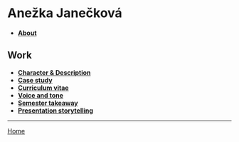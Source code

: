 # Anežka Janečková #
+ <a href="https://github.com/AnezkaJaneckova/english-for-designers/blob/main/02-intentional-aboutness/about.md">**About**</a>

## Work ##
+ <a href="https://github.com/AnezkaJaneckova/english-for-designers/blob/main/01-character-description/character-description.md">**Character & Description**</a>
+ <a href="https://github.com/AnezkaJaneckova/english-for-designers/blob/main/02-intentional-aboutness/case-study.md">**Case study**</a>
+ <a href="https://github.com/AnezkaJaneckova/english-for-designers/tree/main/03-curriculum-vitae">**Curriculum vitae**</a>
+ <a href="https://github.com/AnezkaJaneckova/english-for-designers/blob/main/04-voice-tone/04-chapter-IV.md">**Voice and tone**</a>
+ <a href="https://github.com/AnezkaJaneckova/english-for-designers/blob/main/06-semester-takeaways/06-semester-takeaways.md">**Semester takeaway**</a>
+ <a href="https://github.com/AnezkaJaneckova/english-for-designers/tree/main/05-presentation-stoytelling">**Presentation storytelling**</a>

---
<a href="https://github.com/AnezkaJaneckova/english-for-designers">Home</a>
